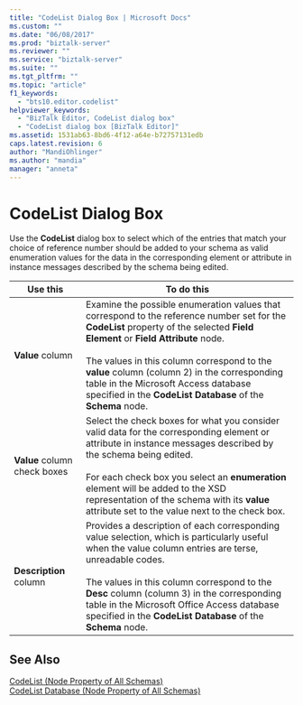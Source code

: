 ```yaml
---
title: "CodeList Dialog Box | Microsoft Docs"
ms.custom: ""
ms.date: "06/08/2017"
ms.prod: "biztalk-server"
ms.reviewer: ""
ms.service: "biztalk-server"
ms.suite: ""
ms.tgt_pltfrm: ""
ms.topic: "article"
f1_keywords: 
  - "bts10.editor.codelist"
helpviewer_keywords: 
  - "BizTalk Editor, CodeList dialog box"
  - "CodeList dialog box [BizTalk Editor]"
ms.assetid: 1531ab63-8bd6-4f12-a64e-b72757131edb
caps.latest.revision: 6
author: "MandiOhlinger"
ms.author: "mandia"
manager: "anneta"
---
```

# CodeList Dialog Box
Use the **CodeList** dialog box to select which of the entries that match your choice of reference number should be added to your schema as valid enumeration values for the data in the corresponding element or attribute in instance messages described by the schema being edited.  
  
|Use this|To do this|  
|--------------|----------------|  
|**Value** column|Examine the possible enumeration values that correspond to the reference number set for the **CodeList** property of the selected **Field Element** or **Field Attribute** node.<br /><br /> The values in this column correspond to the **value** column (column 2) in the corresponding table in the Microsoft Access database specified in the **CodeList Database** of the **Schema** node.|  
|**Value** column check boxes|Select the check boxes for what you consider valid data for the corresponding element or attribute in instance messages described by the schema being edited.<br /><br /> For each check box you select an **enumeration** element will be added to the XSD representation of the schema with its **value** attribute set to the value next to the check box.|  
|**Description** column|Provides a description of each corresponding value selection, which is particularly useful when the value column entries are terse, unreadable codes.<br /><br /> The values in this column correspond to the **Desc** column (column 3) in the corresponding table in the Microsoft Office Access database specified in the **CodeList Database** of the **Schema** node.|  
  
## See Also  
 [CodeList (Node Property of All Schemas)](../core/codelist-node-property-of-all-schemas.md)   
 [CodeList Database (Node Property of All Schemas)](../core/codelist-database-node-property-of-all-schemas.md)